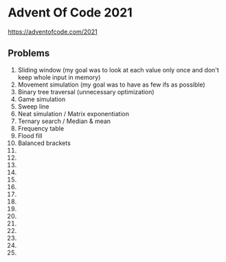 # Advent Of Code 2021

https://adventofcode.com/2021

## Problems
1. Sliding window (my goal was to look at each value only once and don't keep whole input in memory)
2. Movement simulation (my goal was to have as few ifs as possible)
3. Binary tree traversal (unnecessary optimization)
4. Game simulation
5. Sweep line
6. Neat simulation / Matrix exponentiation
7. Ternary search / Median & mean
8. Frequency table
9. Flood fill
10. Balanced brackets
11. 
12. 
13. 
14. 
15. 
16. 
17. 
18. 
19. 
20. 
21. 
22. 
23. 
24. 
25. 
